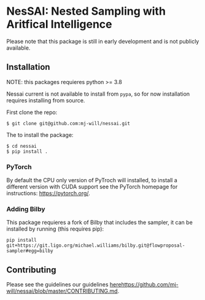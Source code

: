 # NesSAI: Nested Sampling with Aritfical Intelligence

Please note that this package is still in early development and is not publicly available.

## Installation

NOTE: this packages requieres python >= 3.8

Nessai current is not available to install from `pypa`, so for now installation requires installing from source.

First clone the repo:

```console
$ git clone git@github.com:mj-will/nessai.git
```

The to install the package:

```console
$ cd nessai
$ pip install .
```

### PyTorch

By default the CPU only version of PyTroch will installed, to install a different version with CUDA support see the PyTorch homepage for instructions: https://pytorch.org/.

### Adding Bilby

This package requieres a fork of Bilby that includes the sampler, it can be installed by running (this requires pip):

```
pip install git+https://git.ligo.org/michael.williams/bilby.git@flowproposal-sampler#egg=bilby
```


## Contributing

Please see the guidelines our guidelines [here]()https://github.com/mj-will/nessai/blob/master/CONTRIBUTING.md.
